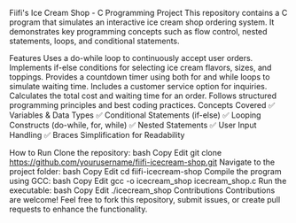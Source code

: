 Fiifi's Ice Cream Shop - C Programming Project
This repository contains a C program that simulates an interactive ice cream shop ordering system. It demonstrates key programming concepts such as flow control, nested statements, loops, and conditional statements.

Features
Uses a do-while loop to continuously accept user orders.
Implements if-else conditions for selecting ice cream flavors, sizes, and toppings.
Provides a countdown timer using both for and while loops to simulate waiting time.
Includes a customer service option for inquiries.
Calculates the total cost and waiting time for an order.
Follows structured programming principles and best coding practices.
Concepts Covered
✅ Variables & Data Types
✅ Conditional Statements (if-else)
✅ Looping Constructs (do-while, for, while)
✅ Nested Statements
✅ User Input Handling
✅ Braces Simplification for Readability

How to Run
Clone the repository:
bash
Copy
Edit
git clone https://github.com/yourusername/fiifi-icecream-shop.git
Navigate to the project folder:
bash
Copy
Edit
cd fiifi-icecream-shop
Compile the program using GCC:
bash
Copy
Edit
gcc -o icecream_shop icecream_shop.c
Run the executable:
bash
Copy
Edit
./icecream_shop
Contributions
Contributions are welcome! Feel free to fork this repository, submit issues, or create pull requests to enhance the functionality.
